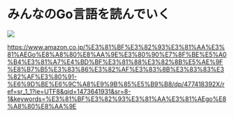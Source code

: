 # みんなのGo言語を読んでいく

![](https://images-na.ssl-images-amazon.com/images/I/61EL3Dc95dL._SX352_BO1,204,203,200_.jpg)

https://www.amazon.co.jp/%E3%81%BF%E3%82%93%E3%81%AA%E3%81%AEGo%E8%A8%80%E8%AA%9E%E3%80%90%E7%8F%BE%E5%A0%B4%E3%81%A7%E4%BD%BF%E3%81%88%E3%82%8B%E5%AE%9F%E8%B7%B5%E3%83%86%E3%82%AF%E3%83%8B%E3%83%83%E3%82%AF%E3%80%91-%E6%9D%BE%E6%9C%A8%E9%9B%85%E5%B9%B8/dp/477418392X/ref=sr_1_1?ie=UTF8&qid=1473641931&sr=8-1&keywords=%E3%81%BF%E3%82%93%E3%81%AA%E3%81%AEgo%E8%A8%80%E8%AA%9E
